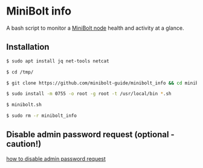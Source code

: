 # MiniBolt info

A bash script to monitor a [MiniBolt node](https://v2.minibolt.info) health and activity at a glance.

## Installation

  ```sh
  $ sudo apt install jq net-tools netcat
  ```

  ```sh
  $ cd /tmp/
  ```

  ```sh
  $ git clone https://github.com/minibolt-guide/minibolt_info && cd minibolt_info
  ```

  ```sh
  $ sudo install -m 0755 -o root -g root -t /usr/local/bin *.sh
  ```

  ```sh
  $ minibolt.sh
  ```

  ```sh
  $ sudo rm -r minibolt_info
  ```
## Disable admin password request (optional -caution!)

[how to disable admin password request](https://v2.minibolt.info/bonus-guides/system/ssh-keys#disable-admin-password-request-optional-caution)
